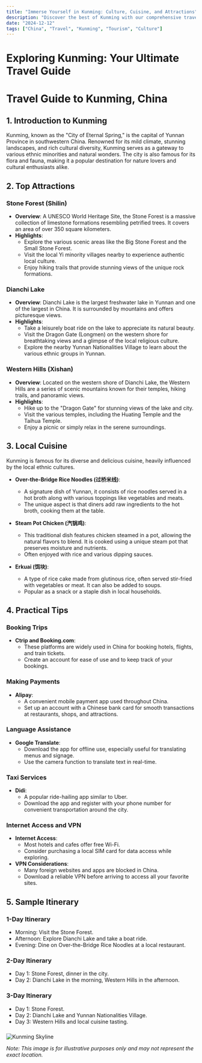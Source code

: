 ```yaml
---
title: "Immerse Yourself in Kunming: Culture, Cuisine, and Attractions"
description: "Discover the best of Kunming with our comprehensive travel guide. Explore top attractions, savor local cuisine, and get insider tips for an unforgettable Chinese adventure."
date: "2024-12-12"
tags: ["China", "Travel", "Kunming", "Tourism", "Culture"]
---
```


# Exploring Kunming: Your Ultimate Travel Guide

# Travel Guide to Kunming, China

## 1. Introduction to Kunming
Kunming, known as the "City of Eternal Spring," is the capital of Yunnan Province in southwestern China. Renowned for its mild climate, stunning landscapes, and rich cultural diversity, Kunming serves as a gateway to various ethnic minorities and natural wonders. The city is also famous for its flora and fauna, making it a popular destination for nature lovers and cultural enthusiasts alike.

## 2. Top Attractions

### Stone Forest (Shilin)
- **Overview**: A UNESCO World Heritage Site, the Stone Forest is a massive collection of limestone formations resembling petrified trees. It covers an area of over 350 square kilometers.
- **Highlights**:
  - Explore the various scenic areas like the Big Stone Forest and the Small Stone Forest.
  - Visit the local Yi minority villages nearby to experience authentic local culture.
  - Enjoy hiking trails that provide stunning views of the unique rock formations.

### Dianchi Lake
- **Overview**: Dianchi Lake is the largest freshwater lake in Yunnan and one of the largest in China. It is surrounded by mountains and offers picturesque views.
- **Highlights**:
  - Take a leisurely boat ride on the lake to appreciate its natural beauty.
  - Visit the Dragon Gate (Longmen) on the western shore for breathtaking views and a glimpse of the local religious culture.
  - Explore the nearby Yunnan Nationalities Village to learn about the various ethnic groups in Yunnan.

### Western Hills (Xishan)
- **Overview**: Located on the western shore of Dianchi Lake, the Western Hills are a series of scenic mountains known for their temples, hiking trails, and panoramic views.
- **Highlights**:
  - Hike up to the "Dragon Gate" for stunning views of the lake and city.
  - Visit the various temples, including the Huating Temple and the Taihua Temple.
  - Enjoy a picnic or simply relax in the serene surroundings.

## 3. Local Cuisine
Kunming is famous for its diverse and delicious cuisine, heavily influenced by the local ethnic cultures.

- **Over-the-Bridge Rice Noodles (过桥米线)**:
  - A signature dish of Yunnan, it consists of rice noodles served in a hot broth along with various toppings like vegetables and meats.
  - The unique aspect is that diners add raw ingredients to the hot broth, cooking them at the table.

- **Steam Pot Chicken (汽锅鸡)**:
  - This traditional dish features chicken steamed in a pot, allowing the natural flavors to blend. It is cooked using a unique steam pot that preserves moisture and nutrients.
  - Often enjoyed with rice and various dipping sauces.

- **Erkuai (饵块)**:
  - A type of rice cake made from glutinous rice, often served stir-fried with vegetables or meat. It can also be added to soups.
  - Popular as a snack or a staple dish in local households.

## 4. Practical Tips

### Booking Trips
- **Ctrip and Booking.com**: 
  - These platforms are widely used in China for booking hotels, flights, and train tickets. 
  - Create an account for ease of use and to keep track of your bookings.

### Making Payments
- **Alipay**:
  - A convenient mobile payment app used throughout China. 
  - Set up an account with a Chinese bank card for smooth transactions at restaurants, shops, and attractions.

### Language Assistance
- **Google Translate**:
  - Download the app for offline use, especially useful for translating menus and signage.
  - Use the camera function to translate text in real-time.

### Taxi Services
- **Didi**:
  - A popular ride-hailing app similar to Uber. 
  - Download the app and register with your phone number for convenient transportation around the city.

### Internet Access and VPN
- **Internet Access**:
  - Most hotels and cafes offer free Wi-Fi. 
  - Consider purchasing a local SIM card for data access while exploring.
- **VPN Considerations**:
  - Many foreign websites and apps are blocked in China. 
  - Download a reliable VPN before arriving to access all your favorite sites.

## 5. Sample Itinerary

### 1-Day Itinerary
- Morning: Visit the Stone Forest.
- Afternoon: Explore Dianchi Lake and take a boat ride.
- Evening: Dine on Over-the-Bridge Rice Noodles at a local restaurant.

### 2-Day Itinerary
- Day 1: Stone Forest, dinner in the city.
- Day 2: Dianchi Lake in the morning, Western Hills in the afternoon.

### 3-Day Itinerary
- Day 1: Stone Forest.
- Day 2: Dianchi Lake and Yunnan Nationalities Village.
- Day 3: Western Hills and local cuisine tasting.

###

<img src="https://source.unsplash.com/1600x900/?Kunming,cityscape" alt="Kunming Skyline" loading="lazy">

*Note: This image is for illustrative purposes only and may not represent the exact location.*

